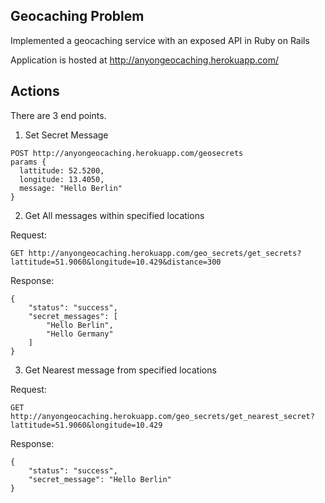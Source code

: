 ## Geocaching Problem
Implemented a geocaching service with an exposed API in Ruby on Rails

Application is hosted at http://anyongeocaching.herokuapp.com/
## Actions
There are 3 end points.

1. Set Secret Message
````
POST http://anyongeocaching.herokuapp.com/geosecrets
params {
  lattitude: 52.5200,
  longitude: 13.4050,
  message: "Hello Berlin"
}
````
2. Get All messages within specified locations

Request:
````
GET http://anyongeocaching.herokuapp.com/geo_secrets/get_secrets?lattitude=51.9060&longitude=10.429&distance=300
````
Response:
````
{
    "status": "success",
    "secret_messages": [
        "Hello Berlin",
        "Hello Germany"
    ]
}
````

3. Get Nearest message from specified locations

Request:

````
GET http://anyongeocaching.herokuapp.com/geo_secrets/get_nearest_secret?lattitude=51.9060&longitude=10.429
````

Response:
````
{
    "status": "success",
    "secret_message": "Hello Berlin"
}
````

